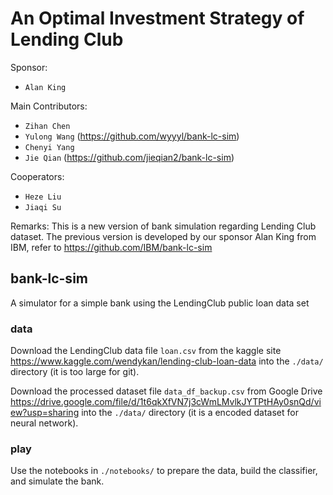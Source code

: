 # An Optimal Investment Strategy of Lending Club
Sponsor:
* `Alan King`

Main Contributors:
* `Zihan Chen`
* `Yulong Wang` (https://github.com/wyyyl/bank-lc-sim)
* `Chenyi Yang` 
* `Jie Qian` (https://github.com/jieqian2/bank-lc-sim)

Cooperators:
* `Heze Liu`
* `Jiaqi Su`

Remarks: This is a new version of bank simulation regarding Lending Club dataset. The previous version is developed by our sponsor Alan King from IBM, refer to https://github.com/IBM/bank-lc-sim

## bank-lc-sim
A simulator for a simple bank using the LendingClub public loan data set

### data
Download the LendingClub data file `loan.csv` from the kaggle site https://www.kaggle.com/wendykan/lending-club-loan-data into the `./data/` directory (it is too large for git).

Download the processed dataset file `data_df_backup.csv` from Google Drive https://drive.google.com/file/d/1t6qkXfVN7j3cWmLMvlkJYTPtHAy0snQd/view?usp=sharing into the `./data/` directory (it is a encoded dataset for neural network).

### play
Use the notebooks in `./notebooks/` to prepare the data, build the classifier, and simulate the bank.
